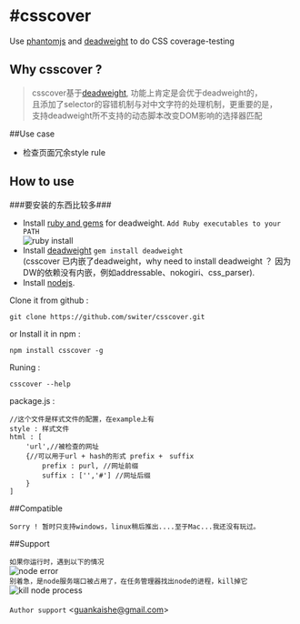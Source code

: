 #csscover
========

Use [phantomjs](https://github.com/ariya/phantomjs) and [deadweight](https://github.com/aanand/deadweight) to do CSS coverage-testing
## Why csscover ?
> csscover基于[deadweight](https://github.com/aanand/deadweight), 功能上肯定是会优于deadweight的，<br />
> 且添加了selector的容错机制与对中文字符的处理机制，更重要的是，<br />
> 支持deadweight所不支持的动态脚本改变DOM影响的选择器匹配

##Use case

- 检查页面冗余style rule</li>

How to use
---
###要安装的东西比较多###
*   Install [ruby and gems](http://rubyinstaller.org/) for deadweight. `Add Ruby executables to your PATH` <br />
    ![ruby install](https://raw.github.com/switer/resource/master/ruby_install.png)
*   Install [deadweight](https://github.com/aanand/deadweight) `gem install deadweight` <br />
    (csscover 已内嵌了deadweight，why need to install deadweight ？ 因为DW的依赖没有内嵌，例如addressable、nokogiri、css_parser).
*   Install [nodejs](http://nodejs.org).

Clone it from github :

    git clone https://github.com/switer/csscover.git

or Install it in npm :

    npm install csscover -g
    
Runing : 

    csscover --help
    
package.js :

    //这个文件是样式文件的配置，在example上有
    style : 样式文件
    html : [
        'url',//被检查的网址
        {//可以用于url + hash的形式 prefix +　suffix
            prefix : purl, //网址前缀
            suffix : ['','#'] //网址后缀
        }
    ]

##Compatible
    
    Sorry ! 暂时只支持windows，linux稍后推出....至于Mac...我还没有玩过。

##Support

  `如果你运行时，遇到以下的情况`<br />
  ![node error](https://raw.github.com/switer/resource/master/node_error.png)<br />
  `别着急，是node服务端口被占用了，在任务管理器找出node的进程，kill掉它`<br />
  ![kill node process](https://raw.github.com/switer/resource/master/node_process.png)<br /><br />
  `Author support` &lt;guankaishe@gmail.com&gt;


    
